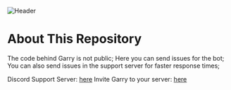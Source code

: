 ![Header](https://user-images.githubusercontent.com/71992428/153515029-09f974cc-d813-45af-9c7c-3a5b5e6d85d3.png)
# About This Repository
The code behind Garry is not public;
Here you can send issues for the bot;
You can also send issues in the support server for faster response times;

Discord Support Server: [here](https://support.garrybot.com/)
Invite Garry to your server: [here](https://invite.garrybot.com/)

